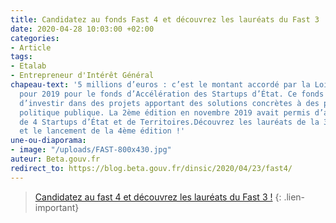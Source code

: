 ```yaml
---
title: Candidatez au fonds Fast 4 et découvrez les lauréats du Fast 3 !
date: 2020-04-28 10:03:00 +02:00
categories:
- Article
tags:
- Etalab
- Entrepreneur d'Intérêt Général
chapeau-text: '5 millions d’euros : c’est le montant accordé par la Loi de Finances
  pour 2019 pour le fonds d’Accélération des Startups d’État. Ce fonds a pour objectif
  d’investir dans des projets apportant des solutions concrètes à des problèmes de
  politique publique. La 2ème édition en novembre 2019 avait permis d’aboutir au financement
  de 4 Startups d’État et de Territoires.Découvrez les lauréats de la 3ème édition
  et le lancement de la 4ème édition !'
une-ou-diaporama:
- image: "/uploads/FAST-800x430.jpg"
auteur: Beta.gouv.fr
redirect_to: https://blog.beta.gouv.fr/dinsic/2020/04/23/fast4/
---
```


> [Candidatez au fast 4 et découvrez les lauréats du Fast 3 !](https://blog.beta.gouv.fr/dinsic/2020/04/23/fast4/)
{: .lien-important}